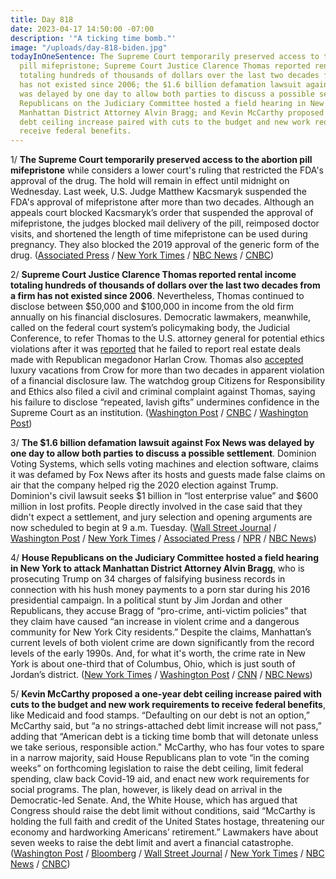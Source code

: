 ```yaml
---
title: Day 818
date: 2023-04-17 14:50:00 -07:00
description: '"A ticking time bomb."'
image: "/uploads/day-818-biden.jpg"
todayInOneSentence: The Supreme Court temporarily preserved access to the abortion
  pill mifepristone; Supreme Court Justice Clarence Thomas reported rental income
  totaling hundreds of thousands of dollars over the last two decades from a firm
  has not existed since 2006; the $1.6 billion defamation lawsuit against Fox News
  was delayed by one day to allow both parties to discuss a possible settlement; House
  Republicans on the Judiciary Committee hosted a field hearing in New York to attack
  Manhattan District Attorney Alvin Bragg; and Kevin McCarthy proposed a one-year
  debt ceiling increase paired with cuts to the budget and new work requirements to
  receive federal benefits.
---
```


1/ **The Supreme Court temporarily preserved access to the abortion pill mifepristone** while considers a lower court's ruling that restricted the FDA's approval of the drug. The hold will remain in effect until midnight on Wednesday. Last week, U.S. Judge Matthew Kacsmaryk suspended the FDA's approval of mifepristone after more than two decades. Although an appeals court blocked Kacsmaryk’s order that suspended the approval of mifepristone, the judges blocked mail delivery of the pill, reimposed doctor visits, and shortened the length of time mifepristone can be used during pregnancy. They also blocked the 2019 approval of the generic form of the drug. ([Associated Press](https://apnews.com/article/supreme-court-abortion-pill-mifepristone-ff152a443d8439e8fa5d9376070822b2) / [New York Times](https://www.nytimes.com/2023/04/14/us/politics/supreme-court-abortion-pill.html) / [NBC News](https://www.nbcnews.com/politics/supreme-court/drugmaker-asks-supreme-court-block-abortion-pill-ruling-rcna79694) / [CNBC](https://www.cnbc.com/2023/04/14/supreme-court-temporarily-blocks-abortion-pill-restrictions.html))

2/ **Supreme Court Justice Clarence Thomas reported rental income totaling hundreds of thousands of dollars over the last two decades from a firm has not existed since 2006**. Nevertheless, Thomas continued to disclose between $50,000 and $100,000 in income from the old firm annually on his financial disclosures. Democratic lawmakers, meanwhile, called on the federal court system’s policymaking body, the Judicial Conference, to refer Thomas to the U.S. attorney general for potential ethics violations after it was [reported](https://whatthefuckjusthappenedtoday.com/2023/04/13/day-814/#6-supreme-court-justice-clarence-tho) that he failed to report real estate deals made with Republican megadonor Harlan Crow. Thomas also [accepted](https://whatthefuckjusthappenedtoday.com/2023/04/06/day-807/#1-supreme-court-justice-clarence-tho) luxury vacations from Crow for more than two decades in apparent violation of a financial disclosure law. The watchdog group Citizens for Responsibility and Ethics also filed a civil and criminal complaint against Thomas, saying his failure to disclose “repeated, lavish gifts” undermines confidence in the Supreme Court as an institution. ([Washington Post](https://www.washingtonpost.com/investigations/2023/04/16/clarence-thomas-ginger-financial-disclosure/) / [CNBC](https://www.cnbc.com/2023/04/16/clarence-thomas-has-been-claiming-thousands-of-dollars-annually-from-a-shuttered-real-estate-firm.html) / [Washington Post](https://www.washingtonpost.com/politics/2023/04/14/clarence-thomas-gifts-property-gop-donor-supreme-court/))

3/ **The $1.6 billion defamation lawsuit against Fox News was delayed by one day to allow both parties to discuss a possible settlement**. Dominion Voting Systems, which sells voting machines and election software, claims it was defamed by Fox News after its hosts and guests made false claims on air that the company helped rig the 2020 election against Trump. Dominion's civil lawsuit seeks $1 billion in “lost enterprise value” and $600 million in lost profits. People directly involved in the case said that they didn't expect a settlement, and jury selection and opening arguments are now scheduled to begin at 9 a.m. Tuesday. ([Wall Street Journal](https://www.wsj.com/articles/fox-news-dominion-prepare-for-battle-in-1-6-billion-defamation-trial-fad2e9a6?mod=hp_lead_pos6) / [Washington Post](https://www.washingtonpost.com/media/2023/04/16/fox-news-dominion-trial/) / [New York Times](https://www.nytimes.com/2023/04/17/business/fox-dominion-trial-delay.html) / [Associated Press](https://apnews.com/article/fox-news-dominion-trial-trump-election-lies-1b0c3a1d067dff11bf6a6f516fe9988a) / [NPR](https://www.npr.org/2023/04/17/1170371145/delay-fox-news-dominion-trial-judge-eric-davis) / [NBC News](https://www.nbcnews.com/politics/politics-news/start-trial-dominion-lawsuit-fox-news-delayed-rcna79954))

4/ **House Republicans on the Judiciary Committee hosted a field hearing in New York to attack Manhattan District Attorney Alvin Bragg**, who is prosecuting Trump on 34 charges of falsifying business records in connection with his hush money payments to a porn star during his 2016 presidential campaign. In a political stunt by Jim Jordan and other Republicans, they accuse Bragg of “pro-crime, anti-victim policies” that they claim have caused “an increase in violent crime and a dangerous community for New York City residents.” Despite the claims, Manhattan’s current levels of both violent crime are down significantly from the record levels of the early 1990s. And, for what it's worth, the crime rate in New York is about one-third that of Columbus, Ohio, which is just south of Jordan’s district. ([New York Times](https://www.nytimes.com/2023/04/17/us/politics/house-republicans-hearing-bragg-manhattan.html) / [Washington Post](https://www.washingtonpost.com/politics/2023/04/17/house-republicans-jordan-bragg-manhattan-crime/) / [CNN](https://www.cnn.com/2023/04/17/politics/house-republican-field-hearing-manhattan-da/index.html) / [NBC News](https://www.nbcnews.com/politics/congress/trump-allies-take-fight-braggs-backyard-hearing-nyc-crime-rcna79330))

5/ **Kevin McCarthy proposed a one-year debt ceiling increase paired with cuts to the budget and new work requirements to receive federal benefits**, like Medicaid and food stamps. “Defaulting on our debt is not an option,” McCarthy said, but “a no strings-attached debt limit increase will not pass,” adding that “American debt is a ticking time bomb that will detonate unless we take serious, responsible action." McCarthy, who has four votes to spare in a narrow majority, said House Republicans plan to vote “in the coming weeks” on forthcoming legislation to raise the debt ceiling, limit federal spending, claw back Covid-19 aid, and enact new work requirements for social programs. The plan, however, is likely dead on arrival in the Democratic-led Senate. And, the White House, which has argued that Congress should raise the debt limit without conditions, said “McCarthy is holding the full faith and credit of the United States hostage, threatening our economy and hardworking Americans’ retirement.” Lawmakers have about seven weeks to raise the debt limit and avert a financial catastrophe. ([Washington Post](https://www.washingtonpost.com/business/2023/04/17/debt-ceiling-crisis-kevin-mccarthy/) / [Bloomberg](https://www.bloomberg.com/news/articles/2023-04-17/mccarthy-at-nyse-pledges-vote-on-debt-limit-with-spending-cuts?srnd=premium&sref=MIBMEEoj) / [Wall Street Journal](https://www.wsj.com/articles/mccarthy-says-house-gop-plans-to-vote-on-debt-limit-spending-cuts-cc39c0d8?mod=hp_lead_pos7) / [New York Times](https://www.nytimes.com/2023/04/17/us/politics/mccarthy-debt-ceiling-increase.html) / [NBC News](https://www.nbcnews.com/politics/congress/speaker-mccarthy-says-house-republicans-will-pass-debt-limit-bill-2024-rcna80015) / [CNBC](https://www.cnbc.com/2023/04/17/kevin-mccarthy-wall-street-speech.html))


